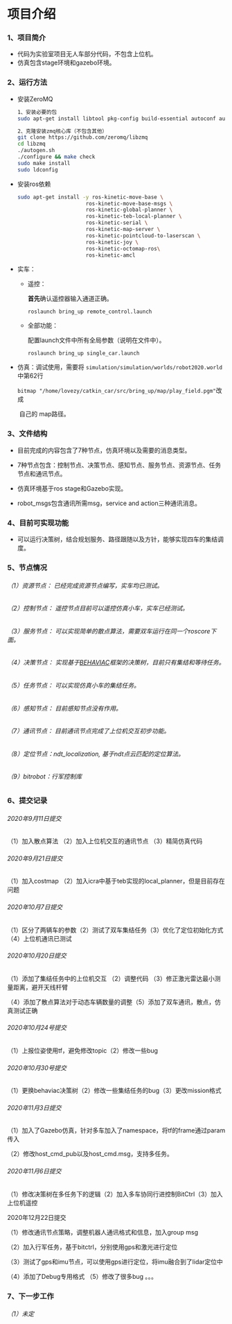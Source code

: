 # 项目介绍

### 1、项目简介

- 代码为实验室项目无人车部分代码，不包含上位机。
- 仿真包含stage环境和gazebo环境。

### 2、运行方法

- 安装ZeroMQ

  ```bash
  1、安装必要的包
  sudo apt-get install libtool pkg-config build-essential autoconf automake
  
  2、克隆安装zmq核心库（不包含其他）
  git clone https://github.com/zeromq/libzmq
  cd libzmq
  ./autogen.sh
  ./configure && make check
  sudo make install
  sudo ldconfig
  ```

- 安装ros依赖

  ```bash
  sudo apt-get install -y ros-kinetic-move-base \
  						ros-kinetic-move-base-msgs \
  						ros-kinetic-global-planner \
  						ros-kinetic-teb-local-planner \
  						ros-kinetic-serial \
  						ros-kinetic-map-server \
  						ros-kinetic-pointcloud-to-laserscan \
  						ros-kinetic-joy \
  						ros-kinetic-octomap-ros\
  						ros-kinetic-amcl
  ```

- 实车：

  - 遥控： 

    **首先**确认遥控器输入通道正确。

    `roslaunch bring_up remote_control.launch` 

  - 全部功能：

    配置launch文件中所有全局参数（说明在文件中）。

    `roslaunch bring_up single_car.launch`

- 仿真：调试使用，需要将 `simulation/simulation/worlds/robot2020.world` 中第62行

  ​			`bitmap "/home/lovezy/catkin_car/src/bring_up/map/play_field.pgm"`改成

  ​            自己的  map路径。

### 3、文件结构

- 目前完成的内容包含了7种节点，仿真环境以及需要的消息类型。

- 7种节点包含：控制节点、决策节点、感知节点、服务节点、资源节点、任务节点和通讯节点。

- 仿真环境基于ros stage和Gazebo实现。

- robot_msgs包含通讯所需msg，service and action三种通讯消息。

### 4、目前可实现功能

- 可以运行决策树，结合规划服务、路径跟随以及方针，能够实现四车的集结调度。

### 5、节点情况

###### （1）资源节点： 已经完成资源节点编写，实车均已测试。

###### （2）控制节点： 遥控节点目前可以遥控仿真小车，实车已经测试。

###### （3）服务节点： 可以实现简单的散点算法，需要双车运行在同一个roscore下面。	

###### （4）决策节点： 实现基于[BEHAVIAC](https://www.behaviac.com/language/zh/%e9%a6%96%e9%a1%b5/)框架的决策树，目前只有集结和等待任务。		

###### （5）任务节点： 可以实现仿真小车的集结任务。

###### （6）感知节点： 目前感知节点没有作用。

###### （7）通讯节点： 目前通讯节点完成了上位机交互初步功能。

###### （8）定位节点：ndt_localization, 基于ndt点云匹配的定位算法。

###### （9）bitrobot：行军控制库

### 6、提交记录

###### 2020年9月11日提交     

（1）加入散点算法 （2）加入上位机交互的通讯节点 （3）精简仿真代码

###### 2020年9月21日提交

（1）加入costmap  （2）加入icra中基于teb实现的local_planner，但是目前存在问题

###### 2020年10月7日提交

（1）区分了两辆车的参数（2）测试了双车集结任务（3）优化了定位初始化方式（4）上位机通讯已测试

###### 2020年10月20日提交

（1）添加了集结任务中的上位机交互 （2）调整代码 （3）修正激光雷达最小测量距离，避开天线杆臂

（4）添加了散点算法对于动态车辆数量的调整（5）添加了双车通讯，散点，仿真测试正确

###### 2020年10月24号提交

（1）上报位姿使用tf，避免修改topic（2）修改一些bug

###### 2020年10月30号提交

（1）更换behaviac决策树（2）修改一些集结任务的bug（3）更改mission格式

###### 2020年11月3日提交

（1）加入了Gazebo仿真，针对多车加入了namespace，将tf的frame通过param传入

（2）修改host_cmd_pub以及host_cmd.msg，支持多任务。

###### 2020年11月6日提交

（1）修改决策树在多任务下的逻辑（2）加入多车协同行进控制BitCtrl（3）加入上位机遥控

 2020年12月22日提交

（1）修改通讯节点策略，调整机器人通讯格式和信息，加入group msg

（2）加入行军任务，基于bitctrl，分别使用gps和激光进行定位

（3）测试了gps和imu节点，可以使用gps进行定位，将imu融合到了lidar定位中

（4）添加了Debug专用格式  （5）修改了很多bug 。。。

### 7、下一步工作

###### （1）未定



